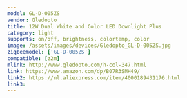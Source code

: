 ```yaml
---
model: GL-D-005ZS
vendor: Gledopto
title: 12W Dual White and Color LED Downlight Plus
category: light
supports: on/off, brightness, colortemp, color
image: /assets/images/devices/Gledopto_GL-D-005ZS.jpg
zigbeemodel: ['GL-D-005ZS']
compatible: [z2m]
mlink: http://www.gledopto.com/h-col-347.html
link: https://www.amazon.com/dp/B07R3SMH49/
link2: https://nl.aliexpress.com/item/4000189431176.html
link3: 
---
```

